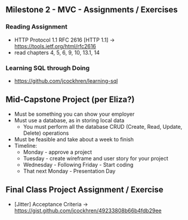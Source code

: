 ## Milestone 2 - MVC - Assignments / Exercises

### Reading Assignment
*  HTTP Protocol 1.1 RFC 2616 [HTTP 1.1] -> https://tools.ietf.org/html/rfc2616
  * read chapters 4, 5, 6, 9, 10, 13.1, 14

### Learning SQL through Doing  
* https://github.com/jcockhren/learning-sql

## Mid-Capstone Project (per Eliza?)
* Must be something you can show your employer
* Must use a database, as in storing local data
  * You must perform all the database CRUD (Create, Read, Update, Delete) operations
* Must be feasible and take about a week to finish
* Timeline:
  * Monday - approve a project
  * Tuesday - create wireframe and user story for your project
  * Wednesday - Following Friday - Start coding
  * That next Monday - Presentation Day

## Final Class Project Assignment / Exercise
  * [Jitter] Acceptance Criteria -> https://gist.github.com/jcockhren/49233808b66b4fdb29ee
